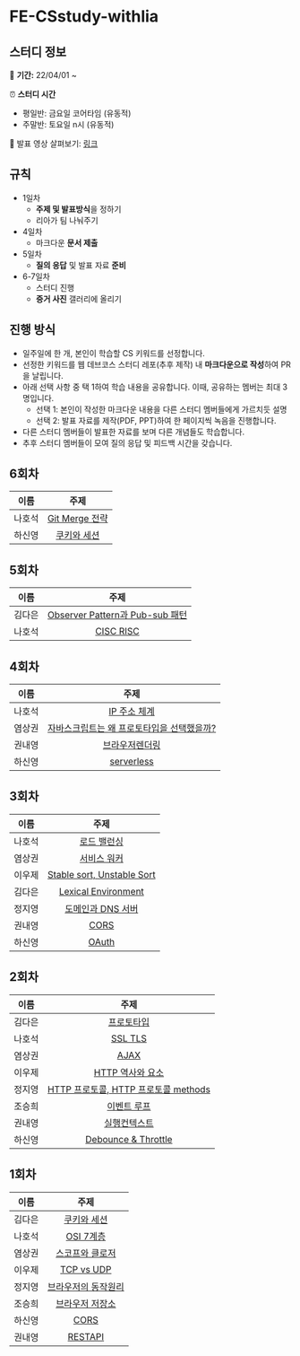 # FE-CSstudy-withlia

## 스터디 정보

📅 **기간:** 22/04/01 ~

⏰ **스터디 시간**

- 평일반: 금요일 코어타임 (유동적)
- 주말반: 토요일 n시 (유동적)

📖 발표 영상 살펴보기: [링크](https://present.do/members/6135b0fd36d3610dce4848ea)

## 규칙

- 1일차
  - **주제 및 발표방식**을 정하기
  - 리아가 팀 나눠주기
- 4일차
  - 마크다운 **문서 제출**
- 5일차
  - **질의 응답** 및 발표 자료 **준비**
- 6-7일차
  - 스터디 진행
  - **증거 사진** 갤러리에 올리기

## 진행 방식

- 일주일에 한 개, 본인이 학습할 CS 키워드를 선정합니다.
- 선정한 키워드를 웹 데브코스 스터디 레포(추후 제작) 내 **마크다운으로 작성**하여 PR을 날립니다.
- 아래 선택 사항 중 택 1하여 학습 내용을 공유합니다. 이때, 공유하는 멤버는 최대 3명입니다.
  - 선택 1: 본인이 작성한 마크다운 내용을 다른 스터디 멤버들에게 가르치듯 설명
  - 선택 2: 발표 자료를 제작(PDF, PPT)하여 한 페이지씩 녹음을 진행합니다.
- 다른 스터디 멤버들이 발표한 자료를 보며 다른 개념들도 학습합니다.
- 추후 스터디 멤버들이 모여 질의 응답 및 피드백 시간을 갖습니다.

## 6회차

|  이름  |                                                                                          주제                                                                                           |
| :----: | :-------------------------------------------------------------------------------------------------------------------------------------------------------------------------------------: |
| 나호석 |         [Git Merge 전략](https://github.com/prgrms-web-devcourse/FE-CSstudy-withlia/blob/main/6%ED%9A%8C%EC%B0%A8/%EB%82%98%ED%98%B8%EC%84%9D-Git-Merge-%EC%A0%84%EB%9E%B5.md)          |
| 하신영 | [쿠키와 세션](https://github.com/prgrms-web-devcourse/FE-CSstudy-withlia/blob/main/6%ED%9A%8C%EC%B0%A8/%ED%95%98%EC%8B%A0%EC%98%81-%EC%BF%A0%ED%82%A4%EC%99%80%20%EC%84%B8%EC%85%98.md) |

## 5회차

|  이름  |                                                                                                         주제                                                                                                          |
| :----: | :-------------------------------------------------------------------------------------------------------------------------------------------------------------------------------------------------------------------: |
| 김다은 | [Observer Pattern과 Pub-sub 패턴](https://github.com/prgrms-web-devcourse/FE-CSstudy-withlia/blob/main/5%ED%9A%8C%EC%B0%A8/%EA%B9%80%EB%8B%A4%EC%9D%80-Observer%20Pattern%EA%B3%BC%20Pub-sub%20%ED%8C%A8%ED%84%B4.md) |
| 나호석 |                                    [CISC RISC](https://github.com/prgrms-web-devcourse/FE-CSstudy-withlia/blob/main/5%ED%9A%8C%EC%B0%A8/%EB%82%98%ED%98%B8%EC%84%9D-CISC-RISC.md)                                     |

## 4회차

|  이름  |                                                                                                                                                               주제                                                                                                                                                                |
| :----: | :-------------------------------------------------------------------------------------------------------------------------------------------------------------------------------------------------------------------------------------------------------------------------------------------------------------------------------: |
| 나호석 |                                                                         [IP 주소 체계](https://github.com/prgrms-web-devcourse/FE-CSstudy-withlia/blob/main/4%ED%9A%8C%EC%B0%A8/%EB%82%98%ED%98%B8%EC%84%9D-IP%20%EC%A3%BC%EC%86%8C%EC%B2%B4%EA%B3%84.md)                                                                         |
| 염상권 | [자바스크립트는 왜 프로토타입을 선택했을까?](https://github.com/prgrms-web-devcourse/FE-CSstudy-withlia/blob/main/4%ED%9A%8C%EC%B0%A8/%EC%9E%90%EB%B0%94%EC%8A%A4%ED%81%AC%EB%A6%BD%ED%8A%B8%EB%8A%94%20%EC%99%9C%20%ED%94%84%EB%A1%9C%ED%86%A0%ED%83%80%EC%9E%85%EC%9D%84%20%EC%84%A0%ED%83%9D%ED%96%88%EC%9D%84%EA%B9%8C%3F.md) |
| 권내영 |                                                             [브라우저렌더링](https://github.com/prgrms-web-devcourse/FE-CSstudy-withlia/blob/main/4%ED%9A%8C%EC%B0%A8/%EA%B6%8C%EB%82%B4%EC%98%81-%EB%B8%8C%EB%9D%BC%EC%9A%B0%EC%A0%80%EB%A0%8C%EB%8D%94%EB%A7%81.md)                                                             |
| 하신영 |                                                                                         [serverless](https://github.com/prgrms-web-devcourse/FE-CSstudy-withlia/blob/main/4%ED%9A%8C%EC%B0%A8/%ED%95%98%EC%8B%A0%EC%98%81-serverless.md)                                                                                          |

## 3회차

|  이름  |                                                                                                  주제                                                                                                  |
| :----: | :----------------------------------------------------------------------------------------------------------------------------------------------------------------------------------------------------: |
| 나호석 |         [로드 밸런싱](https://github.com/prgrms-web-devcourse/FE-CSstudy-withlia/blob/main/3%ED%9A%8C%EC%B0%A8/%EB%82%98%ED%98%B8%EC%84%9D-%EB%A1%9C%EB%93%9C-%EB%B0%B8%EB%9F%B0%EC%8B%B1.md)          |
| 염상권 |                      [서비스 워커](https://github.com/prgrms-web-devcourse/FE-CSstudy-withlia/blob/main/3%ED%9A%8C%EC%B0%A8/%EC%84%9C%EB%B9%84%EC%8A%A4%20%EC%9B%8C%EC%BB%A4.md)                       |
| 이우제 |        [Stable sort, Unstable Sort](https://github.com/prgrms-web-devcourse/FE-CSstudy-withlia/blob/main/3%ED%9A%8C%EC%B0%A8/%EC%9D%B4%EC%9A%B0%EC%A0%9C-Stable%20sort%2C%20Unstable%20Sort.md)        |
| 김다은 |     [Lexical Environment](https://github.com/prgrms-web-devcourse/FE-CSstudy-withlia/blob/main/3%ED%9A%8C%EC%B0%A8/%EA%B9%80%EB%8B%A4%EC%9D%80%20-%20Lexical%20Environment/LexicalEnvironment.md)      |
| 정지영 | [도메인과 DNS 서버](https://github.com/prgrms-web-devcourse/FE-CSstudy-withlia/blob/main/3%ED%9A%8C%EC%B0%A8/%EC%A0%95%EC%A7%80%EC%98%81-%EB%8F%84%EB%A9%94%EC%9D%B8%EA%B3%BCDNS%EC%84%9C%EB%B2%84.md) |
| 권내영 |                                  [CORS](https://github.com/prgrms-web-devcourse/FE-CSstudy-withlia/blob/main/3%ED%9A%8C%EC%B0%A8/%EA%B6%8C%EB%82%B4%EC%98%81-CORS.md)                                  |
| 하신영 |                                 [OAuth](https://github.com/prgrms-web-devcourse/FE-CSstudy-withlia/blob/main/3%ED%9A%8C%EC%B0%A8/%ED%95%98%EC%8B%A0%EC%98%81-OAuth.md)                                 |

## 2회차

|  이름  |                                                                                                     주제                                                                                                     |
| :----: | :----------------------------------------------------------------------------------------------------------------------------------------------------------------------------------------------------------: |
| 김다은 |   [프로토타입](https://github.com/prgrms-web-devcourse/FE-CSstudy-withlia/blob/main/2%ED%9A%8C%EC%B0%A8/2%EC%A3%BC%EC%B0%A8-%ED%94%84%EB%A1%9C%ED%86%A0%ED%83%80%EC%9E%85_%EA%B9%80%EB%8B%A4%EC%9D%80.md)    |
| 나호석 |                                  [SSL TLS](https://github.com/prgrms-web-devcourse/FE-CSstudy-withlia/blob/main/2%ED%9A%8C%EC%B0%A8/%EB%82%98%ED%98%B8%EC%84%9D-SSL_TLS.md)                                  |
| 염상권 |                                                   [AJAX](https://github.com/prgrms-web-devcourse/FE-CSstudy-withlia/blob/main/2%ED%9A%8C%EC%B0%A8/AJAX.md)                                                   |
| 이우제 | [HTTP 역사와 요소](https://github.com/prgrms-web-devcourse/FE-CSstudy-withlia/blob/main/2%ED%9A%8C%EC%B0%A8/%EC%9D%B4%EC%9A%B0%EC%A0%9C-HTTP%EC%9D%98%20%EC%97%AD%EC%82%AC%EC%99%80%20%EC%9A%94%EC%86%8C.md) |
| 정지영 |             [HTTP 프로토콜, HTTP 프로토콜 methods](https://github.com/prgrms-web-devcourse/FE-CSstudy-withlia/blob/main/2%ED%9A%8C%EC%B0%A8/%EC%A0%95%EC%A7%80%EC%98%81-HTTP%26HTTP_Methods.md)              |
| 조승희 |           [이벤트 루프](https://github.com/prgrms-web-devcourse/FE-CSstudy-withlia/blob/main/2%ED%9A%8C%EC%B0%A8/%EC%A1%B0%EC%8A%B9%ED%9D%AC-%EC%9D%B4%EB%B2%A4%ED%8A%B8%20%EB%A3%A8%ED%94%84.md)            |
| 권내영 |        [실행컨텍스트](https://github.com/prgrms-web-devcourse/FE-CSstudy-withlia/blob/main/2%ED%9A%8C%EC%B0%A8/%EA%B6%8C%EB%82%B4%EC%98%81-%EC%8B%A4%ED%96%89%EC%BB%A8%ED%85%8D%EC%8A%A4%ED%8A%B8.md)        |
| 하신영 |                [Debounce & Throttle](https://github.com/prgrms-web-devcourse/FE-CSstudy-withlia/blob/main/2%ED%9A%8C%EC%B0%A8/%ED%95%98%EC%8B%A0%EC%98%81-%20Debounce%20%26%20Throttle%20.md)                |

## 1회차

|  이름  |                                                                                                          주제                                                                                                           |
| :----: | :---------------------------------------------------------------------------------------------------------------------------------------------------------------------------------------------------------------------: |
| 김다은 |                  [쿠키와 세션](https://github.com/prgrms-web-devcourse/FE-CSstudy-withlia/blob/main/1%ED%9A%8C%EC%B0%A8/%EA%B9%80%EB%8B%A4%EC%9D%80-%EC%BF%A0%ED%82%A4%EC%99%80%EC%84%B8%EC%85%98.md)                   |
| 나호석 |                                        [OSI 7계층](https://github.com/prgrms-web-devcourse/FE-CSstudy-withlia/blob/main/1%ED%9A%8C%EC%B0%A8/%EB%82%98%ED%98%B8%EC%84%9D-osi7.md)                                        |
| 염상권 |      [스코프와 클로저](https://github.com/prgrms-web-devcourse/FE-CSstudy-withlia/blob/main/1%ED%9A%8C%EC%B0%A8/%EC%97%BC%EC%83%81%EA%B6%8C-%EC%8A%A4%EC%BD%94%ED%94%84%EC%99%80%20%ED%81%B4%EB%A1%9C%EC%A0%80.md)      |
| 이우제 |                                  [TCP vs UDP](https://github.com/prgrms-web-devcourse/FE-CSstudy-withlia/blob/main/1%ED%9A%8C%EC%B0%A8/%EC%9D%B4%EC%9A%B0%EC%A0%9C-TCP%20vs%20UDP.md)                                   |
| 정지영 | [브라우저의 동작원리](https://github.com/prgrms-web-devcourse/FE-CSstudy-withlia/blob/main/1%ED%9A%8C%EC%B0%A8/%EC%A0%95%EC%A7%80%EC%98%81-%EB%B8%8C%EB%9D%BC%EC%9A%B0%EC%A0%80%EB%8F%99%EC%9E%91%EC%9B%90%EB%A6%AC.md) |
| 조승희 |       [브라우저 저장소](https://github.com/prgrms-web-devcourse/FE-CSstudy-withlia/blob/main/1%ED%9A%8C%EC%B0%A8/%EC%A1%B0%EC%8A%B9%ED%9D%AC-%EB%B8%8C%EB%9D%BC%EC%9A%B0%EC%A0%80%EC%A0%80%EC%9E%A5%EC%86%8C.md)        |
| 하신영 |                                          [CORS](https://github.com/prgrms-web-devcourse/FE-CSstudy-withlia/blob/main/1%ED%9A%8C%EC%B0%A8/%ED%95%98%EC%8B%A0%EC%98%81-CORS.md)                                           |
| 권내영 |                                       [RESTAPI](https://github.com/prgrms-web-devcourse/FE-CSstudy-withlia/blob/main/1%ED%9A%8C%EC%B0%A8/%EA%B6%8C%EB%82%B4%EC%98%81-RESTAPI.md)                                        |
